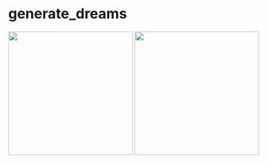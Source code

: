 # generate_dreams



<p float="left">
  <img src="https://user-images.githubusercontent.com/77073029/210204928-02cc3504-2bfb-4944-a7b1-ea925ba318d9.gif" width="250" height="250"/>
  <img src="https://user-images.githubusercontent.com/77073029/210204827-68fb463b-4ec9-4945-b82a-8bb4f866d6cd.gif" width="250" height="250"/>
</p>

